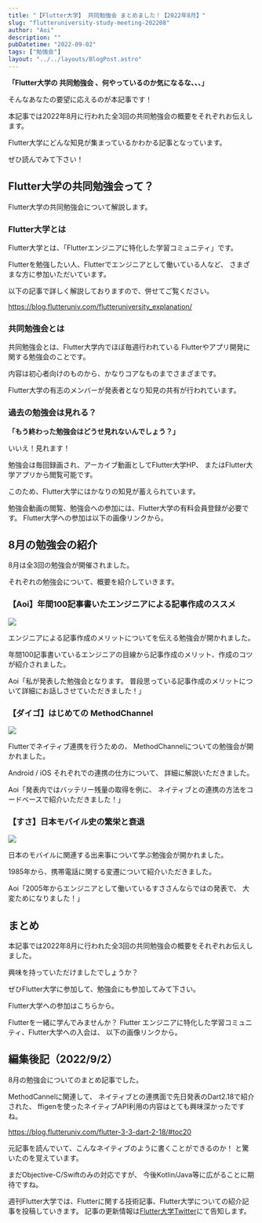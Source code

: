 ```yaml
---
title: "【Flutter大学】 共同勉強会 まとめました！【2022年8月】"
slug: "flutteruniversity-study-meeting-202208"
author: "Aoi"
description: ""
pubDatetime: "2022-09-02"
tags: ["勉強会"]
layout: "../../layouts/BlogPost.astro"
---
```


**「Flutter大学の 共同勉強会 、何やっているのか気になるな、、、」**

そんなあなたの要望に応えるのが本記事です！

本記事では2022年8月に行われた全3回の共同勉強会の概要をそれぞれお伝えします。

Flutter大学にどんな知見が集まっているかわかる記事となっています。

ぜひ読んでみて下さい！

## Flutter大学の共同勉強会って？

Flutter大学の共同勉強会について解説します。

### Flutter大学とは

Flutter大学とは、「Flutterエンジニアに特化した学習コミュニティ」です。

Flutterを勉強したい人、Flutterでエンジニアとして働いている人など、
さまざまな方に参加いただいています。

以下の記事で詳しく解説しておりますので、併せてご覧ください。

https://blog.flutteruniv.com/flutteruniversity_explanation/

### 共同勉強会とは

共同勉強会とは、Flutter大学内でほぼ毎週行われている
Flutterやアプリ開発に関する勉強会のことです。

内容は初心者向けのものから、かなりコアなものまでさまざまです。

Flutter大学の有志のメンバーが発表者となり知見の共有が行われています。

### 過去の勉強会は見れる？

**「もう終わった勉強会はどうせ見れないんでしょう？」**

いいえ！見れます！

勉強会は毎回録画され、アーカイブ動画としてFlutter大学HP、
またはFlutter大学アプリから閲覧可能です。

このため、Flutter大学にはかなりの知見が蓄えられています。

勉強会動画の閲覧、勉強会への参加には、Flutter大学の有料会員登録が必要です。
Flutter大学への参加は以下の画像リンクから。

## 8月の勉強会の紹介

8月は全3回の勉強会が開催されました。

それぞれの勉強会について、概要を紹介していきます。

### **【Aoi】年間100記事書いたエンジニアによる記事作成のススメ**

![](/images/wp-content/uploads/2022/09/20220902_article.webp)

エンジニアによる記事作成のメリットについてを伝える勉強会が開かれました。

年間100記事書いているエンジニアの目線から記事作成のメリット、作成のコツが紹介されました。

Aoi「私が発表した勉強会となります。
普段思っている記事作成のメリットについて詳細にお話しさせていただきました！」

### **【ダイゴ】はじめての MethodChannel**

![](/images/wp-content/uploads/2022/09/20220902_method_channel.webp)

Flutterでネイティブ連携を行うための、
MethodChannelについての勉強会が開かれました。

Android / iOS それぞれでの連携の仕方について、
詳細に解説いただきました。

Aoi「発表内ではバッテリー残量の取得を例に、
ネイティブとの連携の方法をコードベースで紹介いただきました！」

### **【すさ】日本モバイル史の繁栄と衰退**

![](/images/wp-content/uploads/2022/09/20220902_mobile_history.webp)

日本のモバイルに関連する出来事について学ぶ勉強会が開かれました。

1985年から、携帯電話に関する変遷について紹介いただきました。

Aoi「2005年からエンジニアとして働いているすささんならではの発表で、
大変ためになりました！」

## まとめ

本記事では2022年8月に行われた全3回の共同勉強会の概要をそれぞれお伝えしました。

興味を持っていただけましたでしょうか？

ぜひFlutter大学に参加して、勉強会にも参加してみて下さい。

Flutter大学への参加はこちらから。

Flutterを一緒に学んでみませんか？
Flutter エンジニアに特化した学習コミュニティ、Flutter大学への入会は、
以下の画像リンクから。

## 編集後記（2022/9/2）

8月の勉強会についてのまとめ記事でした。

MethodCannelに関連して、
ネイティブとの連携面で先日発表のDart2.18で紹介された、
ffigenを使ったネイティブAPI利用の内容はとても興味深かったですね。

https://blog.flutteruniv.com/flutter-3-3-dart-2-18/#toc20

元記事を読んでいて、こんなネイティブのように書くことができるのか！
と驚いたのを覚えています。

まだObjective-C/Swiftのみの対応ですが、
今後Kotlin/Java等に広がることに期待ですね。

週刊Flutter大学では、Flutterに関する技術記事、Flutter大学についての紹介記事を投稿していきます。
記事の更新情報は[Flutter大学Twitter](https://twitter.com/FlutterUniv)にて告知します。
